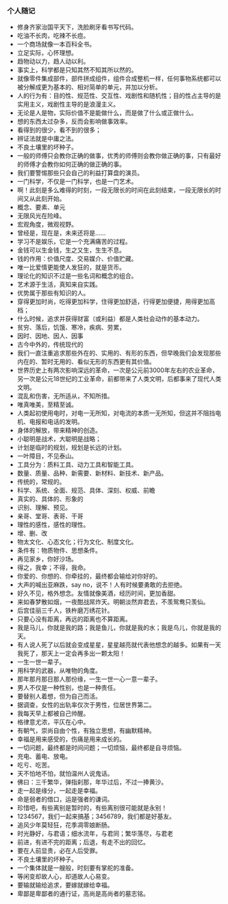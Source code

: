 ### 个人随记

- 修身齐家治国平天下，洗脸刷牙看书写代码。
- 吃油不长肉，吃辣不长痘。
- 一个商场就像一本百科全书。
- 立足实际，心怀理想。
- 趋物动以力，趋人动以利。
- 事实上，科学都是只知其然不知其所以然的。
- 就像零件集成部件，部件拼成组件，组件合成整机一样，任何事物系统都可以被分解成更为基本的、相对简单的单元，并加以分析。
- 人的行为有：目的性、规范性、交互性、戏剧性和随机性；目的性占主导的是实用主义，戏剧性主导的是浪漫主义。
- 无论是人是物，实际价值不是能做什么，而是做了什么或正做什么。
- 想的东西太过杂多，反而会影响做事效率。
- 看得到的很少，看不到的很多；
- 辨证法就是中庸之法。
- 不良土壤里的坏种子。
- 一般的师傅只会教你正确的做事，优秀的师傅则会教你做正确的事，只有最好的师傅才会教你如何正确的做正确的事。
- 我们要警惕那些只会自己的利益打算盘的演员。
- 一门科学，不仅是一门科学，也是一门艺术。
- 啊！此刻是多么难得的时刻，一段无限长的时间在此刻结束，一段无限长的时间又从此刻开始。
- 概念、要素、单元
- 无限风光在险峰。
- 宏观角度，微观视野。
- 曾经是，现在是，未来还将是……
- 学习不是娱乐，它是一个充满痛苦的过程。
- 金钱可以生金钱，生之又生，生生不息。
- 钱的作用：价值尺度、交易媒介、价值贮藏。
- 唯一比爱情更能使人发狂的，就是货币。
- 理论化的知识不过是一些名词和概念的组合。
- 艺术源于生活，真知来自实践。
- 优势属于那些有知识的人。
- 穿得更加时尚，吃得更加科学，住得更加舒适，行得更加便捷，用得更加高档；
- 什么时候，追求并获得财富（或利益）都是人类社会动作的基本动力。
- 贫穷、落后，饥饿、寒冷，疾病、劳累，
- 因时、因地、因人、因事
- 古今中外的，传统现代的
- 我们一直注重追求那些外在的、实用的、有形的东西，但早晚我们会发现那些内在的、暂时无用的、看似无形的东西更有其价值。
- 世界历史上有两次影响深远的革命，一次是公元前3000年左右的农业革命，另一次是公元18世纪的工业革命，前都带来了人类文明，后都事来了现代人类文明。
- 混乱和伤害，无所适从，不知所措。
- 唯真唯美，至精至诚。
- 人类起初使用电时，对电一无所知，对电流的本质一无所知，但这并不阻挡电机、电报和电话的发明。
- 身体的解放，带来精神的创造。
- 小聪明是战术，大聪明是战略；
- 计划是临时的规划，规划是长远的计划。
- 一叶障目，不见泰山。
- 工具分为：质料工具、动力工具和智能工具。
- 数量、质量、品种、新需要、新材料、新技术、新产品。
- 传统的，常规的。
- 科学、系统、全面、规范、具体、深刻、权威、前瞻
- 真实的、具体的、形象的
- 识别、理解、预见。
- 亲哥、堂哥、表哥、干哥
- 理性的感性，感性的理性。
- 增、删、改
- 物太文化、心态文化；行为文化、制度文化。
- 条件有：物质物件、思想条件。
- 再见家乡，你好沙场。
- 得之，我幸；不得，我命。
- 你爱的、你想的、你牵挂的，最终都会输给对你好的。
- 大声的喊出亚麻跌，say no，说不！人有时候要勇敢的去拒绝。
- 好久不见，格外想念。友情就像美酒，经历时间，更加香甜。
- 来如春梦散如烟，一夜酣战屌炸天。明朝淡然弃君去，不羡鸳鸯只羡仙。
- 后宫佳丽三千人，铁杵磨万绣花针。
- 只要心没有距离，再远的距离也不算距离。
- 我是马儿，你就是我的路；我是鱼儿，你就是我的水；我是鸟儿，你就是我的天。
- 有人说人死了以后就会变成星星，星星越亮就代表他想念的越多。如果有一天我死了，那天上一定会再多出一颗太阳！
- 一生一世一辈子。
- 用科学的武器，从唯物的角度。
- 那年那月那日那人那份缘，一生一世一心一意一辈子。
- 男人不仅是一种性别，也是一种责任。
- 要替别人着想，但为自己而活。
- 据调查，女性的出轨率仅次于男性，位居世界第二。
- 我每天早上都被自己帅醒。
- 格律意尤浓，平仄在心中。
- 有朝气，崇尚自由个性，有独立思想，有幽默精神。
- 幸福是用来感受的，伤痛是用来成长的。
- 一切问题，最终都是时间问题；一切烦恼，最终都是自寻烦恼。
- 充电、蓄电、放电。
- 吃亏、吃苦。
- 天不怕地不怕，就怕温州人说鬼话。
- 佛曰：三千繁华，弹指刹那，年华过后，不过一捧黄沙。
- 走一起是缘分，一起走是幸福。
- 命是弱者的借口，运是强者的谦词。
- 珍惜吧，有些离别是暂时的，有些离别很可能就是永别！
- 1234567，我们一起来搞基；3456789，我们都是好基友。
- 追风少年莫轻狂，花季凋零娘断肠。
- 时光静好，与君语；细水流年，与君同；繁华落尽，与君老
- 前进，有进不完的距离；后退，有走不出的回忆。
- 要在人前显贵，必在人后受罪。
- 不良土壤里的坏种子。
- 一个集体就是一艘般，时刻要有掌舵的准备。
- 等闲变却故人心，却道故人心易变。
- 要输就输给追求，要嫁就嫁给幸福。
- 卑鄙是卑鄙者的通行证，高尚是高尚者的墓志铭。
